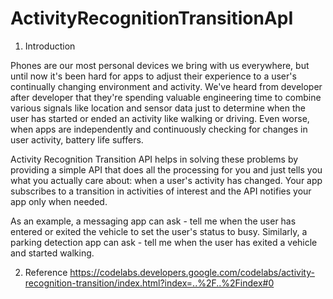 # ActivityRecognitionTransitionApI

1. Introduction

Phones are our most personal devices we bring with us everywhere, but until now it's been hard for apps to adjust their experience to a user's continually changing environment and activity. We've heard from developer after developer that they're spending valuable engineering time to combine various signals like location and sensor data just to determine when the user has started or ended an activity like walking or driving. Even worse, when apps are independently and continuously checking for changes in user activity, battery life suffers.

Activity Recognition Transition API helps in solving these problems by providing a simple API that does all the processing for you and just tells you what you actually care about: when a user's activity has changed. Your app subscribes to a transition in activities of interest and the API notifies your app only when needed.

As an example, a messaging app can ask - tell me when the user has entered or exited the vehicle to set the user's status to busy. Similarly, a parking detection app can ask - tell me when the user has exited a vehicle and started walking.

2. Reference
https://codelabs.developers.google.com/codelabs/activity-recognition-transition/index.html?index=..%2F..%2Findex#0
